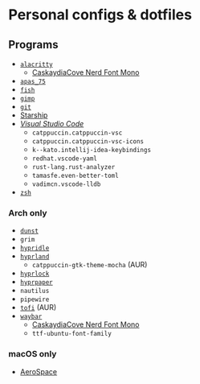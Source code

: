 # Personal configs & dotfiles

## Programs

- [`alacritty`](.config/alacritty/)
  - [CaskaydiaCove Nerd Font Mono](https://www.nerdfonts.com/font-downloads)
- [`apas_75`](.config/apas_75/)
- [`fish`](.config/fish/)
- [`gimp`](.config/GIMP/)
- [`git`](.gitconfig)
- [Starship](./.config/starship.toml)
- [_Visual Studio Code_](.config/Code%20-%20OSS/)
  - `catppuccin.catppuccin-vsc`
  - `catppuccin.catppuccin-vsc-icons`
  - `k--kato.intellij-idea-keybindings`
  - `redhat.vscode-yaml`
  - `rust-lang.rust-analyzer`
  - `tamasfe.even-better-toml`
  - `vadimcn.vscode-lldb`
- [`zsh`](.zshrc)

### Arch only
- [`dunst`](.config/dunst/)
- `grim`
- [`hypridle`](.config/hypr/hypridle.conf)
- [`hyprland`](.config/hypr/hyprland.conf)
  - `catppuccin-gtk-theme-mocha` (AUR)
- [`hyprlock`](.config/hypr/hyprlock.conf)
- [`hyprpaper`](.config/hypr/hyprpaper.conf)
- `nautilus`
- `pipewire`
- [`tofi`](.config/tofi/) (AUR)
- [`waybar`](.config/waybar/)
  - [CaskaydiaCove Nerd Font Mono](https://www.nerdfonts.com/font-downloads)
  - `ttf-ubuntu-font-family`

### macOS only
- [AeroSpace](.aerospace.toml)
